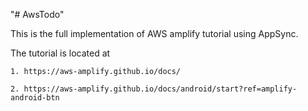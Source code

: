 "# AwsTodo" 

This is the full implementation of AWS amplify tutorial using AppSync.

The tutorial is located at
    
    1. https://aws-amplify.github.io/docs/
    
    2. https://aws-amplify.github.io/docs/android/start?ref=amplify-android-btn
